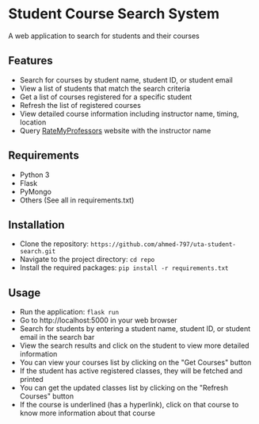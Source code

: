 # Student Course Search System

A web application to search for students and their courses

## Features

- Search for courses by student name, student ID, or student email
- View a list of students that match the search criteria
- Get a list of courses registered for a specific student
- Refresh the list of registered courses
- View detailed course information including instructor name, timing, location
- Query [RateMyProfessors](https://www.ratemyprofessors.com/) website with the instructor name

## Requirements

- Python 3
- Flask
- PyMongo
- Others (See all in requirements.txt)

## Installation

- Clone the repository: `https://github.com/ahmed-797/uta-student-search.git`
- Navigate to the project directory: `cd repo`
- Install the required packages: `pip install -r requirements.txt`

## Usage

- Run the application: `flask run`
- Go to http://localhost:5000 in your web browser
- Search for students by entering a student name, student ID, or student email in the search bar
- View the search results and click on the student to view more detailed information
- You can view your courses list by clicking on the "Get Courses" button
- If the student has active registered classes, they will be fetched and printed
- You can get the updated classes list by clicking on the "Refresh Courses" button
- If the course is underlined (has a hyperlink), click on that course to know more information about that course